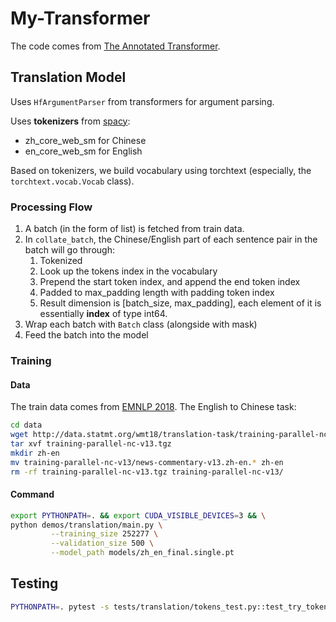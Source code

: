 # My-Transformer
The code comes from [The Annotated Transformer](https://nlp.seas.harvard.edu/annotated-transformer/).

## Translation Model
Uses `HfArgumentParser` from transformers for argument parsing.

Uses **tokenizers** from [spacy](https://spacy.io):
- zh_core_web_sm for Chinese
- en_core_web_sm for English

Based on tokenizers, we build vocabulary using torchtext (especially, the `torchtext.vocab.Vocab` class).

### Processing Flow
1. A batch (in the form of list) is fetched from train data.
2. In `collate_batch`, the Chinese/English part of each sentence pair in the batch will go through:
   1. Tokenized
   2. Look up the tokens index in the vocabulary
   3. Prepend the start token index, and append the end token index
   4. Padded to max_padding length with padding token index 
   5. Result dimension is [batch_size, max_padding], each element of it is essentially **index** of type int64.
3. Wrap each batch with `Batch` class (alongside with mask)
4. Feed the batch into the model

### Training
#### Data

The train data comes from [EMNLP 2018](https://statmt.org/wmt18/translation-task.html). The English to Chinese task:

```bash
cd data
wget http://data.statmt.org/wmt18/translation-task/training-parallel-nc-v13.tgz
tar xvf training-parallel-nc-v13.tgz
mkdir zh-en
mv training-parallel-nc-v13/news-commentary-v13.zh-en.* zh-en
rm -rf training-parallel-nc-v13.tgz training-parallel-nc-v13/
```
#### Command
```bash
export PYTHONPATH=. && export CUDA_VISIBLE_DEVICES=3 && \
python demos/translation/main.py \
         --training_size 252277 \
         --validation_size 500 \
         --model_path models/zh_en_final.single.pt
```

## Testing
```bash
PYTHONPATH=. pytest -s tests/translation/tokens_test.py::test_try_tokenizer
```
